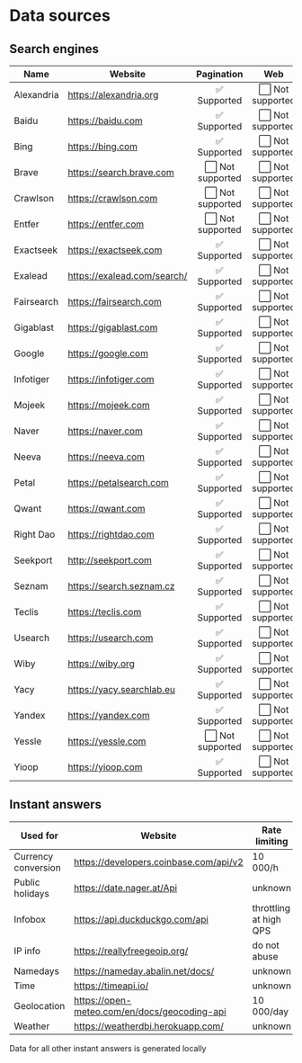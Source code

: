 # Data sources

## Search engines

Name | Website | Pagination | Web | Autocomplete
-----|---------|:----------:|:---:|:-----------:
Alexandria | https://alexandria.org | :white_check_mark: Supported | :white_large_square: Not supported | :white_large_square: Not supported
Baidu | https://baidu.com | :white_check_mark: Supported | :white_large_square: Not supported | :white_large_square: Not supported
Bing | https://bing.com | :white_check_mark: Supported | :white_large_square: Not supported | :white_large_square: Not supported
Brave | https://search.brave.com | :white_large_square: Not supported | :white_large_square: Not supported | :white_large_square: Not supported
Crawlson | https://crawlson.com | :white_large_square: Not supported | :white_large_square: Not supported | :white_large_square: Not supported
Entfer | https://entfer.com | :white_large_square: Not supported | :white_large_square: Not supported | :white_large_square: Not supported
Exactseek | https://exactseek.com | :white_check_mark: Supported | :white_large_square: Not supported | :white_large_square: Not supported
Exalead | https://exalead.com/search/ | :white_check_mark: Supported | :white_large_square: Not supported | :white_large_square: Not supported
Fairsearch | https://fairsearch.com | :white_check_mark: Supported | :white_large_square: Not supported | :white_large_square: Not supported
Gigablast | https://gigablast.com | :white_check_mark: Supported | :white_large_square: Not supported | :white_large_square: Not supported
Google | https://google.com | :white_check_mark: Supported | :white_large_square: Not supported | :white_large_square: Not supported
Infotiger | https://infotiger.com | :white_check_mark: Supported | :white_large_square: Not supported | :white_large_square: Not supported
Mojeek | https://mojeek.com | :white_check_mark: Supported | :white_large_square: Not supported | :white_large_square: Not supported
Naver | https://naver.com | :white_check_mark: Supported | :white_large_square: Not supported | :white_large_square: Not supported
Neeva | https://neeva.com | :white_check_mark: Supported | :white_large_square: Not supported | :white_large_square: Not supported
Petal | https://petalsearch.com | :white_check_mark: Supported | :white_large_square: Not supported | :white_large_square: Not supported
Qwant | https://qwant.com | :white_check_mark: Supported | :white_large_square: Not supported | :white_large_square: Not supported
Right Dao | https://rightdao.com | :white_check_mark: Supported | :white_large_square: Not supported | :white_large_square: Not supported
Seekport | http://seekport.com | :white_check_mark: Supported | :white_large_square: Not supported | :white_large_square: Not supported
Seznam | https://search.seznam.cz | :white_check_mark: Supported | :white_large_square: Not supported | :white_large_square: Not supported
Teclis | https://teclis.com | :white_check_mark: Supported | :white_large_square: Not supported | :white_large_square: Not supported
Usearch | https://usearch.com | :white_check_mark: Supported | :white_large_square: Not supported | :white_large_square: Not supported
Wiby | https://wiby.org | :white_check_mark: Supported | :white_large_square: Not supported | :white_large_square: Not supported
Yacy | https://yacy.searchlab.eu | :white_check_mark: Supported | :white_large_square: Not supported | :white_large_square: Not supported
Yandex | https://yandex.com | :white_check_mark: Supported | :white_large_square: Not supported | :white_large_square: Not supported
Yessle | https://yessle.com | :white_large_square: Not supported | :white_large_square: Not supported | :white_large_square: Not supported
Yioop | https://yioop.com | :white_check_mark: Supported | :white_large_square: Not supported | :white_large_square: Not supported

## Instant answers

Used for | Website | Rate limiting
 --- | --- | ---
Currency conversion | https://developers.coinbase.com/api/v2 | 10 000/h
Public holidays | https://date.nager.at/Api | unknown
Infobox | https://api.duckduckgo.com/api | throttling at high QPS
IP info | https://reallyfreegeoip.org/ | do not abuse
Namedays | https://nameday.abalin.net/docs/ | unknown
Time | https://timeapi.io/ | unknown
Geolocation | https://open-meteo.com/en/docs/geocoding-api | 10 000/day
Weather | https://weatherdbi.herokuapp.com/ | unknown

Data for all other instant answers is generated locally
